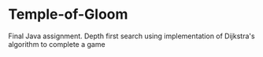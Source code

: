 # Temple-of-Gloom
Final Java assignment. Depth first search using implementation of Dijkstra's algorithm to complete a game

